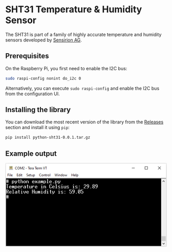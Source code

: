 # SHT31 Temperature & Humidity Sensor

The SHT31 is part of a family of highly accurate temperature and humidity
sensors developed by [Sensirion AG](https://www.sensirion.com/).

## Prerequisites

On the Raspberry Pi, you first need to enable the I2C bus:

```bash
sudo raspi-config nonint do_i2c 0
```

Alternatively, you can execute `sudo raspi-config` and enable the I2C bus from
the configuration UI.

## Installing the library

You can download the most recent version of the library from the
[Releases](https://github.com/prdktntwcklr/python-sht31/releases) section and
install it using `pip`:

```bash
pip install python-sht31-0.0.1.tar.gz
```

## Example output

![terminal_output](docs/images/terminal_output.png)
